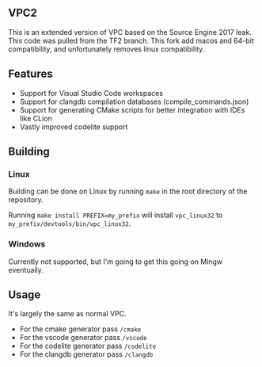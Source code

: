 ## VPC2

This is an extended version of VPC based on the Source Engine 2017 leak. This code was pulled from the TF2 branch.
This fork add macos and 64-bit compatibility, and unfortunately removes linux compatibility.

## Features

* Support for Visual Studio Code workspaces 
* Support for clangdb compilation databases (compile_commands.json) 
* Support for generating CMake scripts for better integration with IDEs like CLion
* Vastly improved codelite support

## Building


### Linux

Building can be done on Linux by running `make` in the root directory of the repository. 

Running `make install PREFIX=my_prefix` will install `vpc_linux32` to `my_prefix/devtools/bin/vpc_linux32`.

### Windows

Currently not supported, but I'm going to get this going on Mingw eventually.

## Usage

It's largely the same as normal VPC. 

* For the cmake generator pass `/cmake` 
* For the vscode generator pass `/vscode`
* For the codelite generator pass `/codelite`
* For the clangdb generator pass `/clangdb`